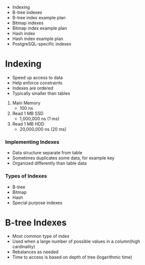 - Indexing
- B-tree indexes
- B-tree index example plan
- Bitmap indexes
- Bitmap index example plan
- Hash index
- Hash index example plan
- PostgreSQL-specific indexes

# Indexing

- Speed up access to data
- Help enforce constraints
- Indexes are ordered
- Typically smaller than tables

1. Main Memory
   - 100 ns
2. Read 1 MB SSD
   - 1,000,000 ns (1 ms)
3. Read 1 MB HDD
   - 20,000,000 ns (20 ms)

### Implementing Indexes

- Data structure separate from table
- Sometimes duplicates some data, for example key
- Organized differently than table data

### Types of Indexes

- B-tree
- Bitmap
- Hash
- Special purpose indexes

# B-tree Indexes

- Most common type of index
- Used when a large number of possible values in a column(high cardinality)
- Rebalances as needed
- Time to access is based on depth of tree (logarithmic time)
